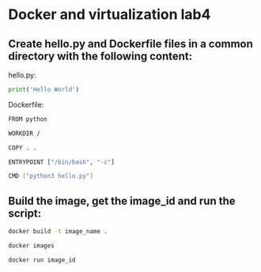 # Docker and virtualization lab4

## Create hello.py and  Dockerfile files in a common directory with the following content:

hello.py:

```python
print('Hello World')
```

Dockerfile:

```bash
FROM python

WORKDIR /

COPY . .

ENTRYPOINT ["/bin/bash", "-c"]

CMD ["python3 hello.py"]
```
## Build the image, get the image_id and run the script:

```bash
docker build -t image_name .

docker images

docker run image_id
```


